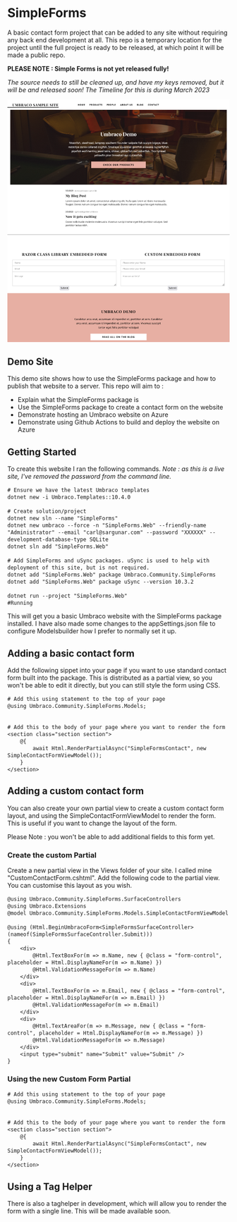 # SimpleForms

A basic contact form project that can be added to any site without requiring any back end development at all. This repo is a temporary location for the project until the full project is ready to be released, at which point it will be made a public repo.

**PLEASE NOTE : Simple Forms is not yet released fully!**

*The source needs to still be cleaned up, and have my keys removed, but it will be and released soon! The Timeline for this is during March 2023*

![Alt text](Assets/screenshot.png)

## Demo Site

This demo site shows how to use the SimpleForms package and how to publish that website to a server. This repo will aim to :

- Explain what the SimpleForms package is
- Use the SimpleForms package to create a contact form on the website
- Demonstrate hosting an Umbraco website on Azure
- Demonstrate using Github Actions to build and deploy the website on Azure

## Getting Started

To create this website I ran the following commands. *Note : as this is a live site, I've removed the password from the command line.*

    # Ensure we have the latest Umbraco templates
    dotnet new -i Umbraco.Templates::10.4.0

    # Create solution/project
    dotnet new sln --name "SimpleForms"
    dotnet new umbraco --force -n "SimpleForms.Web" --friendly-name "Administrator" --email "carl@sargunar.com" --password "XXXXXX" --development-database-type SQLite
    dotnet sln add "SimpleForms.Web"

    # Add SimpleForms and uSync packages. uSync is used to help with deployment of this site, but is not required.
    dotnet add "SimpleForms.Web" package Umbraco.Community.SimpleForms
    dotnet add "SimpleForms.Web" package uSync --version 10.3.2

    dotnet run --project "SimpleForms.Web"
    #Running

This will get you a basic Umbraco website with the SimpleForms package installed. I have also made some changes to the appSettings.json file to configure Modelsbuilder how I prefer to normally set it up.

## Adding a basic contact form

Add the following sippet into your page if you want to use standard contact form built into the package. This is distributed as a partial view, so you won't be able to edit it directly, but you can still style the form using CSS.

    # Add this using statement to the top of your page
    @using Umbraco.Community.SimpleForms.Models;


    # Add this to the body of your page where you want to render the form    
    <section class="section section">
        @{
            await Html.RenderPartialAsync("SimpleFormsContact", new SimpleContactFormViewModel());
        }
    </section>


## Adding a custom contact form

You can also create your own partial view to create a custom contact form layout, and using the SimpleContactFormViewModel to render the form. This is useful if you want to change the layout of the form.

Please Note : you won't be able to add additional fields to this form yet.

### Create the custom Partial

Create a new partial view in the Views folder of your site. I called mine "CustomContactForm.cshtml". Add the following code to the partial view. You can customise this layout as you wish.

    @using Umbraco.Community.SimpleForms.SurfaceControllers
    @using Umbraco.Extensions
    @model Umbraco.Community.SimpleForms.Models.SimpleContactFormViewModel

    @using (Html.BeginUmbracoForm<SimpleFormsSurfaceController>(nameof(SimpleFormsSurfaceController.Submit)))
    {
        <div>
            @Html.TextBoxFor(m => m.Name, new { @class = "form-control", placeholder = Html.DisplayNameFor(m => m.Name) })
            @Html.ValidationMessageFor(m => m.Name)
        </div>
        <div>
            @Html.TextBoxFor(m => m.Email, new { @class = "form-control", placeholder = Html.DisplayNameFor(m => m.Email) })
            @Html.ValidationMessageFor(m => m.Email)
        </div>
        <div>
            @Html.TextAreaFor(m => m.Message, new { @class = "form-control", placeholder = Html.DisplayNameFor(m => m.Message) })
            @Html.ValidationMessageFor(m => m.Message)
        </div>
        <input type="submit" name="Submit" value="Submit" />
    }

### Using the new Custom Form Partial


    # Add this using statement to the top of your page
    @using Umbraco.Community.SimpleForms.Models;


    # Add this to the body of your page where you want to render the form    
    <section class="section section">
        @{
            await Html.RenderPartialAsync("SimpleFormsContact", new SimpleContactFormViewModel());
        }
    </section>


## Using a Tag Helper

There is also a taghelper in development, which will allow you to render the form with a single line. This will be made available soon.

